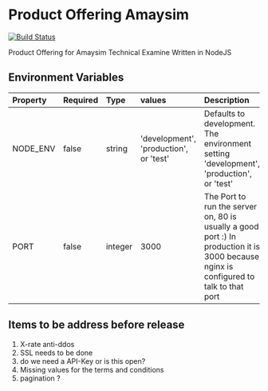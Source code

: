 # Product Offering Amaysim

[![Build Status](https://travis-ci.org/psenger/product-offering-amaysim.svg?branch=master)](https://travis-ci.org/psenger/product-offering-amaysim)

Product Offering for Amaysim Technical Examine Written in NodeJS


## Environment Variables
| Property | Required | Type    | values                                 | Description                                                                                                                           |
|:---------|:---------|:--------|:---------------------------------------|:-------------------------------------------------------------------------------------------------------------------------------------| 
| NODE_ENV | false    | string  | 'development', 'production', or 'test' | Defaults to development. The environment setting 'development', 'production', or 'test'                                               |
| PORT     | false    | integer |  3000                                  | The Port to run the server on, 80 is usually a good port :) In production it is 3000 because nginx is configured to talk to that port |


## Items to be address before release

1. X-rate anti-ddos 
2. SSL needs to be done
3. do we need a API-Key or is this open?
4. Missing values for the terms and conditions
5. pagination ?